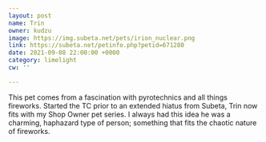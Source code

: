 ```yaml
---
layout: post
name: Trin
owner: kudzu
image: https://img.subeta.net/pets/irion_nuclear.png
link: https://subeta.net/petinfo.php?petid=671280
date: 2021-09-08 22:00:00 +0000
category: limelight
cw: ''

---
```


This pet comes from a fascination with pyrotechnics and all things fireworks. Started the TC prior to an extended hiatus from Subeta, Trin now fits with my Shop Owner pet series. I always had this idea he was a charming, haphazard type of person; something that fits the chaotic nature of fireworks.